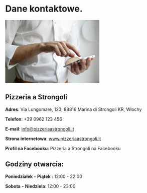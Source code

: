 # Dane kontaktowe.

<img src = "zdjecia-restauracja/photo-1512428559087-560fa5ceab42.jpeg" width=300>

## Pizzeria a Strongoli
**Adres**: Via Lungomare, 123, 88816 Marina di Strongoli KR, Włochy

**Telefon**: +39 0962 123 456

**E-mail**: info@pizzeriaastrongoli.it

**Strona internetowa**: www.pizzeriaastrongoli.it

**Profil na Facebooku**: Pizzeria a Strongoli na Facebooku

## **Godziny otwarcia**:

**Poniedziałek** **-** **Piątek** : 12:00 - 22:00

**Sobota** **-** **Niedziela**: 12:00 - 23:00


